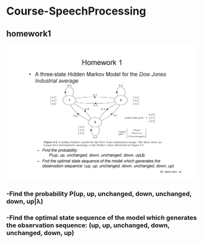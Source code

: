 # Course-SpeechProcessing

## homework1 

![homework1.jpg](homework1.jpg)

### -Find the probability P(up, up, unchanged, down, unchanged, down, up|λ)

### -Find the optimal state sequence of the model which generates the observation sequence: (up, up, unchanged, down, unchanged, down, up)


